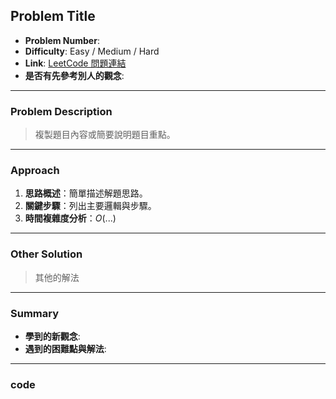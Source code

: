 ## Problem Title

- **Problem Number**:  
- **Difficulty**: Easy / Medium / Hard  
- **Link**: [LeetCode 問題連結]()
- **是否有先參考別人的觀念**:
---

### Problem Description

> 複製題目內容或簡要說明題目重點。

---

### Approach

1. **思路概述**：簡單描述解題思路。  
2. **關鍵步驟**：列出主要邏輯與步驟。  
3. **時間複雜度分析**：$O(...)$  

---

### Other Solution

> 其他的解法

---
### Summary

- **學到的新觀念**:
- **遇到的困難點與解法**:

---

### code
```sql


```